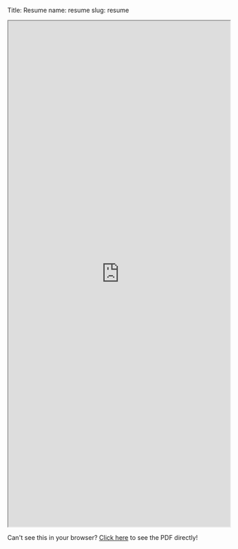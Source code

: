 Title: Resume
name: resume
slug: resume


<iframe src="https://drive.google.com/file/d/0B4D8WGfmZODDVThaRi05c2RYQ3c/preview" height="1150px" style="width: 1px; max-width : 900px; width: 100%; *width: 100%;">
</iframe>

<p>Can't see this in your browser?  <a href="https://drive.google.com/file/d/0B4D8WGfmZODDVThaRi05c2RYQ3c/preview">Click here</a> to see the PDF directly!</p>
